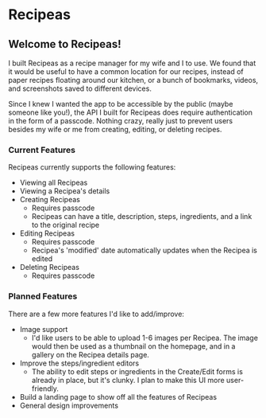 # Recipeas

## Welcome to Recipeas!

I built Recipeas as a recipe manager for my wife and I to use. We found that it would be useful to have a common location for our recipes, instead of paper recipes floating around our kitchen, or a bunch of bookmarks, videos, and screenshots saved to different devices.

Since I knew I wanted the app to be accessible by the public (maybe someone like you!), the API I built for Recipeas does require authentication in the form of a passcode. Nothing crazy, really just to prevent users besides my wife or me from creating, editing, or deleting recipes.

### Current Features

Recipeas currently supports the following features:

- Viewing all Recipeas
- Viewing a Recipea's details
- Creating Recipeas
  - Requires passcode
  - Recipeas can have a title, description, steps, ingredients, and a link to the original recipe
- Editing Recipeas
  - Requires passcode
  - Recipea's 'modified' date automatically updates when the Recipea is edited
- Deleting Recipeas
  - Requires passcode

### Planned Features

There are a few more features I'd like to add/improve:

- Image support
  - I'd like users to be able to upload 1-6 images per Recipea. The image would then be used as a thumbnail on the homepage, and in a gallery on the Recipea details page.
- Improve the steps/ingredient editors
  - The ability to edit steps or ingredients in the Create/Edit forms is already in place, but it's clunky. I plan to make this UI more user-friendly.
- Build a landing page to show off all the features of Recipeas
- General design improvements
